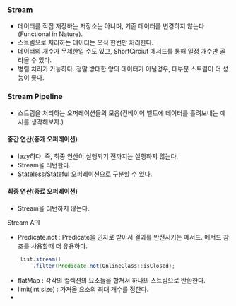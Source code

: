 ### Stream

- 데이터를 직접 저장하는 저장소는 아니며, 기존 데이터를 변경하지 않는다(Functional in Nature).
- 스트림으로 처리하는 데이터는 오직 한번만 처리한다.
- 데이터의 개수가 무제한일 수도 있고, ShortCirciut 메서드를 통해 일정 개수만 골라올 수 있다.
- 병렬 처리가 가능하다. 정말 방대한 양의 데이터가 아닐경우, 대부분 스트림이 더 성능이 좋다.

### Stream Pipeline
- 스트림을 처리하는 오퍼레이션들의 모음(컨베이어 벨트에 데이터를 흘려보내는 예시를 생각해보자.)

#### 중간 연산(중개 오퍼레이션)
- lazy하다. 즉, 최종 연산이 실행되기 전까지는 실행하지 않는다.
- Stream을 리턴한다.
- Stateless/Stateful 오퍼레이션으로 구분할 수 있다.


#### 최종 연산(종료 오퍼레이션)
- Stream을 리턴하지 않는다.



Stream API

- Predicate.not : Predicate을 인자로 받아서 결과를 반전시키는 메서드. 메서드 참조를 사용할때 더 유용하다.
```java
    list.stream()
        .filter(Predicate.not(OnlineClass::isClosed);
```

- flatMap : 각각의 컬렉션의 요소들을 합쳐서 하나의 스트림으로 반환한다.
- limit(int size) : 가져올 요소의 최대 개수를 정한다.
- 